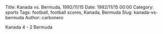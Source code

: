 Title: Kanada vs. Bermuda, 1992/11/15
Date: 1992/11/15 00:00
Category: sports
Tags: football, football scores, Kanada, Bermuda
Slug: kanada-vs-bermuda
Author: carbonero


Kanada 4 - 2 Bermuda

